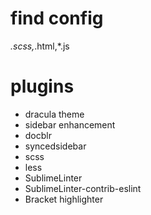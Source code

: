 # find config
*.scss,*.html,*.js


# plugins
- dracula theme
- sidebar enhancement
- docblr
- syncedsidebar
- scss
- less
- SublimeLinter
- SublimeLinter-contrib-eslint
- Bracket highlighter
